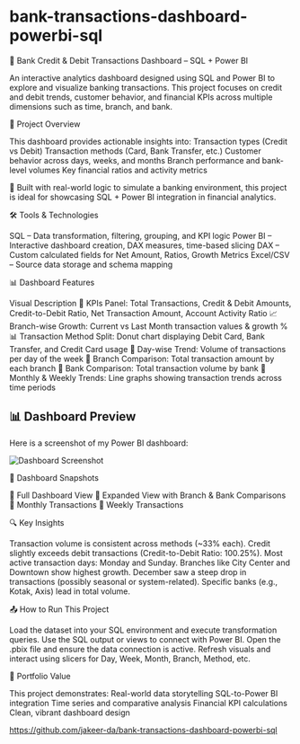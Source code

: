 # bank-transactions-dashboard-powerbi-sql

🏦 Bank Credit & Debit Transactions Dashboard – SQL + Power BI

An interactive analytics dashboard designed using SQL and Power BI to explore and visualize banking transactions. This project focuses on credit and debit trends, customer behavior, and financial KPIs across multiple dimensions such as time, branch, and bank.

📌 Project Overview

This dashboard provides actionable insights into:
Transaction types (Credit vs Debit)
Transaction methods (Card, Bank Transfer, etc.)
Customer behavior across days, weeks, and months
Branch performance and bank-level volumes
Key financial ratios and activity metrics

🔧 Built with real-world logic to simulate a banking environment, this project is ideal for showcasing SQL + Power BI integration in financial analytics.

🛠️ Tools & Technologies

SQL – Data transformation, filtering, grouping, and KPI logic
Power BI – Interactive dashboard creation, DAX measures, time-based slicing
DAX – Custom calculated fields for Net Amount, Ratios, Growth Metrics
Excel/CSV – Source data storage and schema mapping

📊 Dashboard Features

Visual	Description
🔢 KPIs Panel:	Total Transactions, Credit & Debit Amounts, Credit-to-Debit Ratio, Net Transaction Amount, Account Activity Ratio
📈 Branch-wise Growth:	Current vs Last Month transaction values & growth %
📊 Transaction Method Split:	Donut chart displaying Debit Card, Bank Transfer, and Credit Card usage
📅 Day-wise Trend:	Volume of transactions per day of the week
🏢 Branch Comparison:	Total transaction amount by each branch
🏦 Bank Comparison:	Total transaction volume by bank
📆 Monthly & Weekly Trends:	Line graphs showing transaction trends across time periods

## 📊 Dashboard Preview

Here is a screenshot of my Power BI dashboard:

![Dashboard Screenshot](bank-transactions-dashboard-powerbi-sql.png)

📸 Dashboard Snapshots

🔹 Full Dashboard View
🔹 Expanded View with Branch & Bank Comparisons
🔹 Monthly Transactions
🔹 Weekly Transactions

🔍 Key Insights

Transaction volume is consistent across methods (~33% each).
Credit slightly exceeds debit transactions (Credit-to-Debit Ratio: 100.25%).
Most active transaction days: Monday and Sunday.
Branches like City Center and Downtown show highest growth.
December saw a steep drop in transactions (possibly seasonal or system-related).
Specific banks (e.g., Kotak, Axis) lead in total volume.

📤 How to Run This Project

Load the dataset into your SQL environment and execute transformation queries.
Use the SQL output or views to connect with Power BI.
Open the .pbix file and ensure the data connection is active.
Refresh visuals and interact using slicers for Day, Week, Month, Branch, Method, etc.

💼 Portfolio Value

This project demonstrates:
Real-world data storytelling
SQL-to-Power BI integration
Time series and comparative analysis
Financial KPI calculations
Clean, vibrant dashboard design

https://github.com/jakeer-da/bank-transactions-dashboard-powerbi-sql

